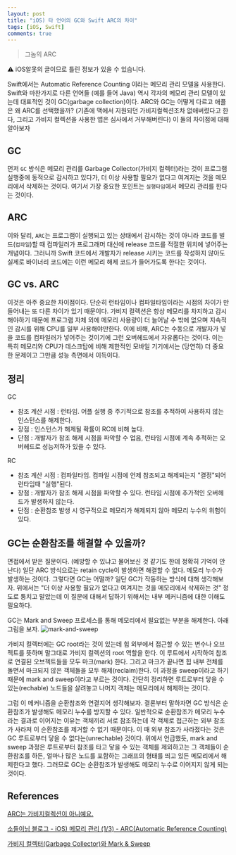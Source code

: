 ```yaml
---
layout: post
title: "iOS) 타 언어의 GC와 Swift ARC의 차이"
tags: [iOS, Swift]
comments: true
---
```


> 그놈의 ARC  

⚠ iOS알못의 글이므로 틀린 정보가 있을 수 있습니다.  

Swift에서는 Automatic Reference Counting 이라는 메모리 관리 모델을 사용한다. Swift와 마찬가지로 다른 언어들 (예를 들어 Java) 역시 각자의 메모리 관리 모델이 있는데 대표적인 것이 GC(garbage collection)이다. ARC와 GC는 어떻게 다르고 애플은 왜 ARC를 선택했을까? (기존에 맥에서 지원되던 가비지컬렉션조차 없애버렸다고 한다, 그리고 가비지 컬렉션을 사용한 앱은 심사에서 거부해버린다) 이 둘의 차이점에 대해 알아보자

## GC

먼저 `GC` 방식은 메모리 관리를 Garbage Collector(가비지 컬렉터)라는 것이 프로그램 실행중에 동적으로 감시하고 있다가, 더 이상 사용할 필요가 없다고 여겨지는 것을 메모리에서 삭제하는 것이다. 여기서 가장 중요한 포인트는 `실행타임`에서 메모리 관리를 한다는 것이다.

## ARC

이와 달리, `ARC`는 프로그램이 실행되고 있는 상태에서 감시하는 것이 아니라 코드를 빌드(`컴파일`)할 때 컴파일러가 프로그래머 대신에 release 코드를 적절한 위치에 넣어주는 개념이다. 그러니까 Swift 코드에서 개발자가 release 시키는 코드를 작성하지 않아도 실제로 바이너리 코드에는 이런 메모리 해제 코드가 들어가도록 한다는 것이다.

## GC vs. ARC

이것은 아주 중요한 차이점이다. 단순히 런타임이나 컴파일타임이라는 시점의 차이가 만들어내는 또 다른 차이가 있기 때문이다. 가비지 컬렉션은 항상 메모리를 차지하고 감시해야하기 때문에 프로그램 자체 외에 메모리 사용량이 더 늘어날 수 밖에 없으며 지속적인 감시를 위해 CPU를 일부 사용해야만한다. 이에 비해, ARC는 수동으로 개발자가 넣을 코드를 컴파일러가 넣어주는 것이기에 그런 오버헤드에서 자유롭다는 것이다. 이는 특히 메모리와 CPU가 데스크탑에 비해 제한적인 모바일 기기에서는 (당연히) 더 중요한 문제이고 그만큼 성능 측면에서 이득이다.  

## 정리

GC

- 참조 계산 시점 : 런타임. 어플 실행 중 주기적으로 참조를 추적하여 사용하지 않는 인스턴스를 해제한다.
- 장점 : 인스턴스가 해제될 확률이 RC에 비해 높다.
- 단점 : 개발자가 참조 해제 시점을 파악할 수 업음, 런타임 시점에 계속 추적하는 오버헤드로 성능저하가 있을 수 있다.

RC

- 참조 계산 시점 : 컴파일타임. 컴파일 시점에 언제 참조되고 해제되는지 "결정"되어 런타임때 "실행"된다.
- 장점 : 개발자가 참조 해제 시점을 파악할 수 있다. 런타임 시점에 추가적인 오버헤드가 발생하지 않는다.
- 단점 : 순환참조 발생 시 영구적으로 메모리가 해제되지 않아 메모리 누수의 위험이 있다.

## GC는 순환참조를 해결할 수 있을까?

면접에서 받은 질문이다. (예방할 수 있냐고 물어보신 것 같기도 한데 정확히 기억이 안난다) 일단 ARC 방식으로는 retain cycle이 발생하면 해결할 수 없다. 메모리 누수가 발생하는 것이다. 그렇다면 GC는 어떨까? 일단 GC가 작동하는 방식에 대해 생각해보자. 위에서는 "더 이상 사용할 필요가 없다고 여겨지는 것을 메모리에서 삭제하는 것" 정도로 퉁치고 말았는데 이 질문에 대해서 답하기 위해서는 내부 메커니즘에 대한 이해도 필요하다.

GC는 Mark and Sweep 프로세스를 통해 메모리에서 필요없는 부분을 해제한다. 아래 그림을 보자.
![mark-and-sweep](https://user-images.githubusercontent.com/35067611/106987013-ed1d7300-67af-11eb-8836-70c559828235.png)

가비지 컬렉터에는 GC root라는 것이 있는데 힙 외부에서 접근할 수 있는 변수나 오브젝트를 뜻하며 말그대로 가비지 컬렉션의 root 역할을 한다. 이 루트에서 시작하여 참조로 연결된 오브젝트들을 모두 마크(mark) 한다. 그리고 마크가 끝나면 힙 내부 전체를 돌면서 마크되지 않은 객체들을 모두 해제(reclaim)한다. 이 과정을 sweep이라고 하기 때문에 mark and sweep이라고 부르는 것이다. 간단히 정리하면 루트로부터 닿을 수 있는(rechable) 노드들을 살려놓고 나머지 객체는 메모리에서 해제하는 것이다.

그럼 이 메커니즘을 순환참조와 연결지어 생각해보자. 결론부터 말하자면 GC 방식은 순환참조가 발생해도 메모리 누수를 방지할 수 있다. 일반적으로 순환참조가 메모리 누수라는 결과로 이어지는 이유는 객체끼리 서로 참조하는데 각 객체로 접근하는 외부 참조가 사라져 이 순환참조를 제거할 수 없기 때문이다. 이 때 외부 참조가 사라졌다는 것은 GC 루트로부터 닿을 수 없다는(unrechable) 것이다. 위에서 언급했듯, mark and sweep 과정은 루트로부터 참조를 타고 닿을 수 있는 객체를 제외하고는 그 객체들이 순환참조를 하든, 얼마나 많은 노드를 포함하는 그래프의 형태를 띄고 있든 메모리에서 해제한다고 했다. 그러므로 GC는 순환참조가 발생해도 메모리 누수로 이어지지 않게 되는 것이다.

## References

[ARC는 가비지컬렉션이 아니예요.](https://wingsnote.com/32)

[소들이님 블로그 - iOS) 메모리 관리 (1/3) - ARC(Automatic Reference Counting)](https://babbab2.tistory.com/26)

[가비지 컬렉터(Garbage Collector)와 Mark & Sweep](https://imasoftwareengineer.tistory.com/103)
